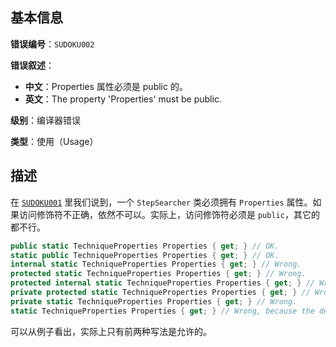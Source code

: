 ## 基本信息

**错误编号**：`SUDOKU002`

**错误叙述**：

* **中文**：Properties 属性必须是 public 的。
* **英文**：The property 'Properties' must be public.

**级别**：编译器错误

**类型**：使用（Usage）

## 描述

在 [`SUDOKU001`](https://gitee.com/SunnieShine/Sudoku/wikis/SUDOKU001?sort_id=3599824) 里我们说到，一个 `StepSearcher` 类必须拥有 `Properties` 属性。如果访问修饰符不正确，依然不可以。实际上，访问修饰符必须是 `public`，其它的都不行。

```csharp
public static TechniqueProperties Properties { get; } // OK.
static public TechniqueProperties Properties { get; } // OK.
internal static TechniqueProperties Properties { get; } // Wrong.
protected static TechniqueProperties Properties { get; } // Wrong.
protected internal static TechniqueProperties Properties { get; } // Wrong.
private protected static TechniqueProperties Properties { get; } // Wrong.
private static TechniqueProperties Properties { get; } // Wrong.
static TechniqueProperties Properties { get; } // Wrong, because the default accessibility is 'private'.
```

可以从例子看出，实际上只有前两种写法是允许的。